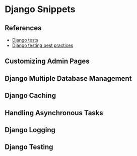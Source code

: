 # Django Snippets

## References
- [Django tests](https://levelup.gitconnected.com/writing-tests-for-a-foolproof-django-project-3c5527bd602d)
- [Django testing best practices](https://medium.com/@luccascorrea/best-practices-and-tips-for-writing-unit-tests-for-django-applications-6701a24c8160)


## Customizing Admin Pages


## Django Multiple Database Management


## Django Caching


## Handling Asynchronous Tasks

## Django Logging


## Django Testing

